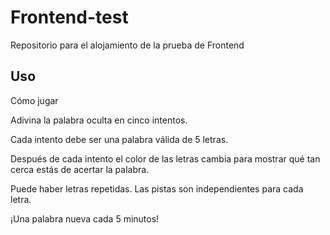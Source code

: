 # Frontend-test
Repositorio para el alojamiento de la prueba de Frontend

## Uso

Cómo jugar

Adivina la palabra oculta en cinco intentos.

Cada intento debe ser una palabra válida de 5 letras.

Después de cada intento el color de las letras cambia para mostrar qué tan cerca estás de acertar la palabra.

Puede haber letras repetidas. Las pistas son independientes para cada letra.

¡Una palabra nueva cada 5 minutos!